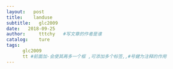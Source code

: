 ```yaml
---
layout:   post
title:    landuse
subtitle:   glc2009
date:   2018-09-25
author:     tttchy   #写文章的作者是谁
catalog:    ture
tags:    
      glc2009 
      tt #前面加-会使其再多一个框 ,可添加多个标签,,#号健为注释的作用
---
```


